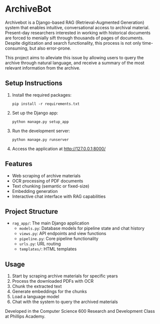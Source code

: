 # ArchiveBot

Archivebot is a Django-based RAG (Retrieval-Augmented Generation) system that enables intuitive, conversational access to archival material. Present-day researchers interested in working with historical documents are forced to menially sift through thousands of pages of documents. Despite digitization and search functionality, this process is not only time-consuming, but also error-prone. 

This project aims to alleviate this issue by allowing users to query the archive through natural language, and receive a summary of the most relevant information from the archive.

## Setup Instructions

1. Install the required packages:
   ```
   pip install -r requirements.txt
   ```

2. Set up the Django app:
   ```
   python manage.py setup_app
   ```

3. Run the development server:
   ```
   python manage.py runserver
   ```

4. Access the application at http://127.0.0.1:8000/

## Features

- Web scraping of archive materials
- OCR processing of PDF documents
- Text chunking (semantic or fixed-size)
- Embedding generation
- Interactive chat interface with RAG capabilities

## Project Structure

- `rag_app/`: The main Django application
  - `models.py`: Database models for pipeline state and chat history
  - `views.py`: API endpoints and view functions
  - `pipeline.py`: Core pipeline functionality
  - `urls.py`: URL routing
  - `templates/`: HTML templates

## Usage

1. Start by scraping archive materials for specific years
2. Process the downloaded PDFs with OCR
3. Chunk the extracted text
4. Generate embeddings for the chunks
5. Load a language model
6. Chat with the system to query the archived materials

Developed in the Computer Science 600 Research and Development Class at Phillips Academy. 
